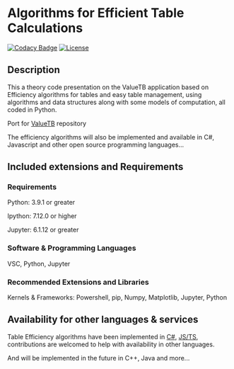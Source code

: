# Algorithms for Efficient Table Calculations
[![Codacy Badge](https://api.codacy.com/project/badge/Grade/a76e5f37350f4b599a1f991c669a4ca8)](https://app.codacy.com/gh/Pomidorka1234/Table-Efficiency?utm_source=github.com&utm_medium=referral&utm_content=Pomidorka1234/Table-Efficiency&utm_campaign=Badge_Grade)
[![License](https://img.shields.io/badge/License-MIT%20License-brightgreen)](https://github.com/Pomidorka1234/Table-Efficiency/blob/main/LICENSE)

## Description

This a theory code presentation on the ValueTB application based on Efficiency algorithms for tables and easy table management, using algorithms and data structures along with some models of computation, all coded in Python.

Port for [ValueTB](https://github.com/Pomid0rchik/ValueTB) repository

The efficiency algorithms will also be implemented and available in C#, Javascript and other open source programming languages...

## Included extensions and Requirements

### Requirements
Python: 3.9.1 or greater

Ipython: 7.12.0 or higher

Jupyter: 6.1.12 or greater

### Software & Programming Languages
VSC, Python, Jupyter

### Recommended Extensions and Libraries

Kernels & Frameworks: Powershell, pip, Numpy, Matplotlib, Jupyter, Python

## Availability for other languages & services
Table Efficiency algorithms have been implemented in [C#](https://github.com/Pomid0rchik/Table-Algorithms-CS), [JS/TS](https://github.com/Pomid0rchik/Table-Algorithms-JS-TS), contributions are welcomed to help with availability in other languages.

And will be implemented in the future in C++, Java and more...
